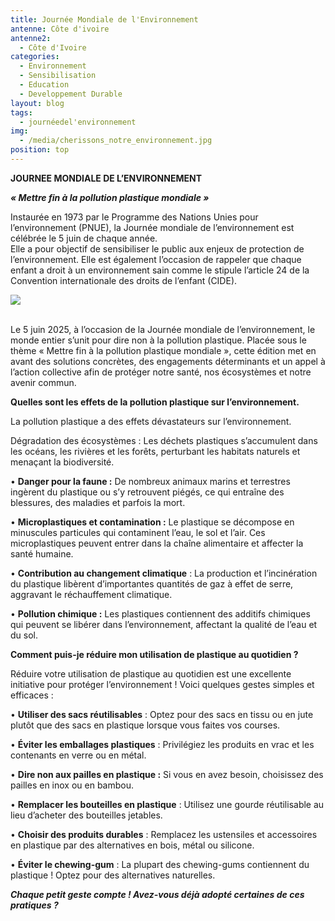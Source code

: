 ```yaml
---
title: Journée Mondiale de l'Environnement
antenne: Côte d'ivoire
antenne2:
  - Côte d'Ivoire
categories:
  - Environnement
  - Sensibilisation
  - Education
  - Developpement Durable
layout: blog
tags:
  - journéedel'environnement
img:
  - /media/cherissons_notre_environnement.jpg
position: top
---
```

**JOURNEE MONDIALE DE L’ENVIRONNEMENT**


***« Mettre fin à la pollution plastique mondiale »***


Instaurée en 1973 par le Programme des Nations Unies pour l’environnement (PNUE), la Journée mondiale de l’environnement est célébrée le 5 juin de chaque année.\
Elle a pour objectif de sensibiliser le public aux enjeux de protection de l’environnement. Elle est également l’occasion de rappeler que chaque enfant a droit à un environnement sain comme le stipule l’article 24 de la Convention internationale des droits de l’enfant (CIDE).

![](/media/odd-banniere-agenda-c3a86.jpg)

\
Le 5 juin 2025, à l’occasion de la Journée mondiale de l’environnement, le monde entier s’unit pour dire non à la pollution plastique. Placée sous le thème « Mettre fin à la pollution plastique mondiale », cette édition met en avant des solutions concrètes, des engagements déterminants et un appel à l’action collective afin de protéger notre santé, nos écosystèmes et notre avenir commun.


**Quelles sont les effets de la pollution plastique sur l’environnement.**


La pollution plastique a des effets dévastateurs sur l’environnement. 


Dégradation des écosystèmes : Les déchets plastiques s’accumulent dans les océans, les rivières et les forêts, perturbant les habitats naturels et menaçant la biodiversité.


•	**Danger pour la faune :** De nombreux animaux marins et terrestres ingèrent du plastique ou s’y retrouvent piégés, ce qui entraîne des blessures, des maladies et parfois la mort.


•	**Microplastiques et contamination :** Le plastique se décompose en minuscules particules qui contaminent l’eau, le sol et l’air. Ces microplastiques peuvent entrer dans la chaîne alimentaire et affecter la santé humaine.


•	**Contribution au changement climatique** : La production et l’incinération du plastique libèrent d’importantes quantités de gaz à effet de serre, aggravant le réchauffement climatique.


•	**Pollution chimique :** Les plastiques contiennent des additifs chimiques qui peuvent se libérer dans l’environnement, affectant la qualité de l’eau et du sol.


**Comment puis-je réduire mon utilisation de plastique au quotidien ?**


Réduire votre utilisation de plastique au quotidien est une excellente initiative pour protéger l’environnement ! Voici quelques gestes simples et efficaces :


•	**Utiliser des sacs réutilisables** : Optez pour des sacs en tissu ou en jute plutôt que des sacs en plastique lorsque vous faites vos courses.


•	**Éviter les emballages plastiques** : Privilégiez les produits en vrac et les contenants en verre ou en métal.


•	**Dire non aux pailles en plastique :** Si vous en avez besoin, choisissez des pailles en inox ou en bambou.


•	**Remplacer les bouteilles en plastique** : Utilisez une gourde réutilisable au lieu d’acheter des bouteilles jetables.


•	**Choisir des produits durables** : Remplacez les ustensiles et accessoires en plastique par des alternatives en bois, métal ou silicone.


•	**Éviter le chewing-gum** : La plupart des chewing-gums contiennent du plastique ! Optez pour des alternatives naturelles.


***Chaque petit geste compte ! Avez-vous déjà adopté certaines de ces pratiques ?***